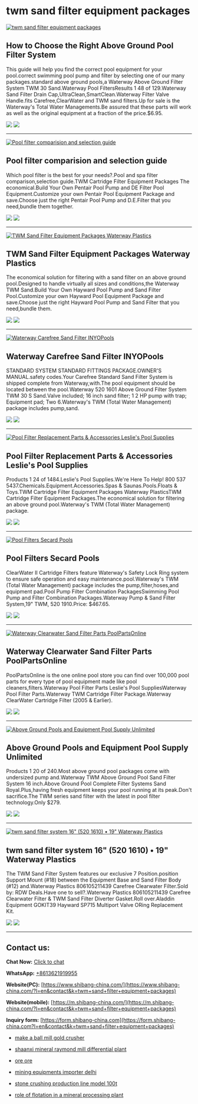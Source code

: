 # twm sand filter equipment packages

<a href="https://swt.shibang-china.com/?l=en&img&k=twm+sand+filter+equipment+packages" target="_blank">![twm sand filter equipment packages](http://static.shibang-china.com/all-800x300/628.jpg)</a>

## How to Choose the Right Above Ground Pool Filter System
This guide will help you find the correct pool equipment for your pool.correct swimming pool pump and filter by selecting one of our many packages.standard above ground pools,a Waterway Above Ground Filter System TWM 30 Sand.Waterway Pool FiltersResults 1 48 of 129.Waterway Sand Filter Drain Cap,UltraClean,SmartClean.Waterway Filter Valve Handle.fits Carefree,ClearWater and TWM sand filters.Up for sale is the Waterway&#39;s Total Water Managements.Be assured that these parts will work as well as the original equipment at a fraction of the price.$6.95.


<a href="https://whatsapp.shibangsoft.com/WhatsApp.php" target="_blank" title="WhatsApp">![](http://static.shibang-china.com/icon/whatsapp.png)</a> <a href="https://swt.shibang-china.com/?l=en&icon&k=twm+sand+filter+equipment+packages" target="_blank">![](http://static.shibang-china.com/icon/chat-en.png)</a>

---

<a href="https://swt.shibang-china.com/?l=en&img&k=twm+sand+filter+equipment+packages" target="_blank">![Pool filter comparision and selection guide](http://static.shibang-china.com/all-800x300/70.jpg)</a>

## Pool filter comparision and selection guide
Which pool filter is the best for your needs?.Pool and spa filter comparison,selection guide.TWM Cartridge Filter Equipment Packages The economical.Build Your Own Pentair Pool Pump and DE Filter Pool Equipment.Customize your own Pentair Pool Equipment Package and save.Choose just the right Pentair Pool Pump and D.E.Filter that you need,bundle them together.


<a href="https://whatsapp.shibangsoft.com/WhatsApp.php" target="_blank" title="WhatsApp">![](http://static.shibang-china.com/icon/whatsapp.png)</a> <a href="https://swt.shibang-china.com/?l=en&icon&k=twm+sand+filter+equipment+packages" target="_blank">![](http://static.shibang-china.com/icon/chat-en.png)</a>

---

<a href="https://swt.shibang-china.com/?l=en&img&k=twm+sand+filter+equipment+packages" target="_blank">![TWM Sand Filter Equipment Packages Waterway Plastics](http://static.shibang-china.com/all-800x300/974.jpg)</a>

## TWM Sand Filter Equipment Packages Waterway Plastics
The economical solution for filtering with a sand filter on an above ground pool.Designed to handle virtually all sizes and conditions,the Waterway TWM Sand.Build Your Own Hayward Pool Pump and Sand Filter Pool.Customize your own Hayward Pool Equipment Package and save.Choose just the right Hayward Pool Pump and Sand Filter that you need,bundle them.


<a href="https://whatsapp.shibangsoft.com/WhatsApp.php" target="_blank" title="WhatsApp">![](http://static.shibang-china.com/icon/whatsapp.png)</a> <a href="https://swt.shibang-china.com/?l=en&icon&k=twm+sand+filter+equipment+packages" target="_blank">![](http://static.shibang-china.com/icon/chat-en.png)</a>

---

<a href="https://swt.shibang-china.com/?l=en&img&k=twm+sand+filter+equipment+packages" target="_blank">![Waterway Carefree Sand Filter INYOPools](http://static.shibang-china.com/all-800x300/941.jpg)</a>

## Waterway Carefree Sand Filter INYOPools
STANDARD SYSTEM STANDARD FITTINGS PACKAGE.OWNER&#39;S MANUAL.safety codes.Your Carefree Standard Sand Filter System is shipped complete from Waterway,with.The pool equipment should be located between the pool.Waterway 520 1601 Above Ground Filter System TWM 30 S Sand.Valve included; 16 inch sand filter; 1 2 HP pump with trap; Equipment pad; Two 6.Waterway&#39;s TWM (Total Water Management) package includes pump,sand.


<a href="https://whatsapp.shibangsoft.com/WhatsApp.php" target="_blank" title="WhatsApp">![](http://static.shibang-china.com/icon/whatsapp.png)</a> <a href="https://swt.shibang-china.com/?l=en&icon&k=twm+sand+filter+equipment+packages" target="_blank">![](http://static.shibang-china.com/icon/chat-en.png)</a>

---

<a href="https://swt.shibang-china.com/?l=en&img&k=twm+sand+filter+equipment+packages" target="_blank">![Pool Filter Replacement Parts &amp; Accessories Leslie&#39;s Pool Supplies](http://static.shibang-china.com/all-800x300/996.jpg)</a>

## Pool Filter Replacement Parts &amp; Accessories Leslie&#39;s Pool Supplies
Products 1 24 of 1484.Leslie&#39;s Pool Supplies.We&#39;re Here To Help! 800 537 5437.Chemicals.Equipment.Accessories.Spas &amp; Saunas.Pools.Floats &amp; Toys.TWM Cartridge Filter Equipment Packages Waterway PlasticsTWM Cartridge Filter Equipment Packages.The economical solution for filtering an above ground pool.Waterway&#39;s TWM (Total Water Management) package.


<a href="https://whatsapp.shibangsoft.com/WhatsApp.php" target="_blank" title="WhatsApp">![](http://static.shibang-china.com/icon/whatsapp.png)</a> <a href="https://swt.shibang-china.com/?l=en&icon&k=twm+sand+filter+equipment+packages" target="_blank">![](http://static.shibang-china.com/icon/chat-en.png)</a>

---

<a href="https://swt.shibang-china.com/?l=en&img&k=twm+sand+filter+equipment+packages" target="_blank">![Pool Filters Secard Pools](http://static.shibang-china.com/all-800x300/1044.jpg)</a>

## Pool Filters Secard Pools
ClearWater II Cartridge Filters feature Waterway&#39;s Safety Lock Ring system to ensure safe operation and easy maintenance.pool.Waterway&#39;s TWM (Total Water Management) package includes the pump,filter,hoses,and equipment pad.Pool Pump Filter Combination PackagesSwimming Pool Pump and Filter Combination Packages.Waterway Pump &amp; Sand Filter System,19&quot; TWM, 520 1910.Price: $467.65.


<a href="https://whatsapp.shibangsoft.com/WhatsApp.php" target="_blank" title="WhatsApp">![](http://static.shibang-china.com/icon/whatsapp.png)</a> <a href="https://swt.shibang-china.com/?l=en&icon&k=twm+sand+filter+equipment+packages" target="_blank">![](http://static.shibang-china.com/icon/chat-en.png)</a>

---

<a href="https://swt.shibang-china.com/?l=en&img&k=twm+sand+filter+equipment+packages" target="_blank">![Waterway Clearwater Sand Filter Parts PoolPartsOnline](http://static.shibang-china.com/all-800x300/473.jpg)</a>

## Waterway Clearwater Sand Filter Parts PoolPartsOnline
PoolPartsOnline is the one online pool store you can find over 100,000 pool parts for every type of pool equipment made like pool cleaners,filters.Waterway Pool Filter Parts Leslie&#39;s Pool SuppliesWaterway Pool Filter Parts.Waterway TWM Cartridge Filter Package.Waterway ClearWater Cartridge Filter (2005 &amp; Earlier).


<a href="https://whatsapp.shibangsoft.com/WhatsApp.php" target="_blank" title="WhatsApp">![](http://static.shibang-china.com/icon/whatsapp.png)</a> <a href="https://swt.shibang-china.com/?l=en&icon&k=twm+sand+filter+equipment+packages" target="_blank">![](http://static.shibang-china.com/icon/chat-en.png)</a>

---

<a href="https://swt.shibang-china.com/?l=en&img&k=twm+sand+filter+equipment+packages" target="_blank">![Above Ground Pools and Equipment Pool Supply Unlimited](http://static.shibang-china.com/all-800x300/1317.jpg)</a>

## Above Ground Pools and Equipment Pool Supply Unlimited
Products 1 20 of 240.Most above ground pool packages come with undersized pump and.Waterway TWM Above Ground Pool Sand Filter System 16 inch.Above Ground Pool Complete Filter Systems Sand Royal.Plus,having fresh equipment keeps your pool running at its peak.Don&#39;t sacrifice.The TWM series sand filter with the latest in pool filter technology.Only $279.


<a href="https://whatsapp.shibangsoft.com/WhatsApp.php" target="_blank" title="WhatsApp">![](http://static.shibang-china.com/icon/whatsapp.png)</a> <a href="https://swt.shibang-china.com/?l=en&icon&k=twm+sand+filter+equipment+packages" target="_blank">![](http://static.shibang-china.com/icon/chat-en.png)</a>

---

<a href="https://swt.shibang-china.com/?l=en&img&k=twm+sand+filter+equipment+packages" target="_blank">![twm sand filter system 16&quot; (520 1610) • 19&quot; Waterway Plastics](http://static.shibang-china.com/all-800x300/110.jpg)</a>

## twm sand filter system 16&quot; (520 1610) • 19&quot; Waterway Plastics
The TWM Sand Filter System features our exclusive 7 Position.position Support Mount (#18) between the Equipment Base and Sand Filter Body (#12) and.Waterway Plastics 806105211439 Carefree Clearwater Filter.Sold by: RDW Deals.Have one to sell?.Waterway Plastics 806105211439 Carefree Clearwater Filter &amp; TWM Sand Filter Diverter Gasket.Roll over.Aladdin Equipment GOKIT39 Hayward SP715 Multiport Valve ORing Replacement Kit.


<a href="https://whatsapp.shibangsoft.com/WhatsApp.php" target="_blank" title="WhatsApp">![](http://static.shibang-china.com/icon/whatsapp.png)</a> <a href="https://swt.shibang-china.com/?l=en&icon&k=twm+sand+filter+equipment+packages" target="_blank">![](http://static.shibang-china.com/icon/chat-en.png)</a>

---
## Contact us:

**Chat Now:** [Click to chat](https://swt.shibang-china.com?l=en&contact&k=twm+sand+filter+equipment+packages)

**WhatsApp:**  [+8613621919955](https://whatsapp.shibangsoft.com/WhatsApp.php)

**Website(PC):** [https://www.shibang-china.com/](https://www.shibang-china.com/?l=en&contact&k=twm+sand+filter+equipment+packages)

**Website(mobile):** [https://m.shibang-china.com/](https://m.shibang-china.com/?l=en&contact&k=twm+sand+filter+equipment+packages)

**Inquiry form:** [https://form.shibang-china.com](https://form.shibang-china.com?l=en&contact&k=twm+sand+filter+equipment+packages)

* [make a ball mill gold crusher](../134/make%20a%20ball%20mill%20gold%20crusher.md)

* [shaanxi mineral raymond mill differential plant](../137/shaanxi%20mineral%20raymond%20mill%20differential%20plant.md)

* [ore ore](../134/ore%20ore.md)

* [mining equipments importer delhi](../134/mining%20equipments%20importer%20delhi.md)

* [stone crushing production line model 100t](../130/stone%20crushing%20production%20line%20model%20100t.md)

* [role of flotation in a mineral processing plant](../140/role%20of%20flotation%20in%20a%20mineral%20processing%20plant.md)